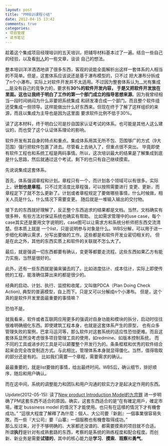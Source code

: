 ```yaml
---
layout: post
title: "PM培训课程小结"
date: 2012-04-15 13:42
comments: true
categories: 
- 项目管理
- 读书笔记
---
```


趁着这个集成项目经理培训的五天培训，把辅导材料基本过了一遍。结合一些自己的经验，以及看[别人](http://xdite-smalltalk.tumblr.com/post/18034694291)的一些文章，谈谈
自己的想法。

整本培训洋洋洒洒地讲了很多东西，客观的说能全面解析出这样一套体系的人相当的不简单。但是，这套体系应该说还是基于瀑布模型的，只不过
把大瀑布分拆成了n个小瀑布。实际上对软件开发并不太适用。不过因为整套体系认为__光有集成__是没有自己的竞争力的，要求有**30%**的软件开发内容，
于是又把软件开发放在里面。这也让我终于明白了工作的第一个部门成立的**指导思想来源**。因为我曾经相当一段时间纳闷为什么非要把系统集成
和研发凑合成一个部门。而且整个软件组还受集成一侧领导。这样能做出什么好东西来。但现在终于了解了这样组织的来源，而且以集成为主导也是因为这里面
要求软件比例不低于30%。

读了这本材料，终于明白公司是抄自国家认证考试的体系。也可能是其他人这么建议的，而也受了这个认证体系理论的影响。

软件开发有其自身的特点和重点。集成体系用其无所不包、范围够广的方式（9大范围）强行把软件包裹了进去。尽管看上去纳入了，但重点很不突出。
毕竟即使有软件工程也和系统工程是两码事情。所以，这次培训最大的结果是了解集成到底是什么思路，然后就通过这个考试，剩下的也只有自己继续摸索。

先说说集成这套体系。

首先，体系强调章程和计划。章程只有一个，而计划各个领域可以有很多。实际上，**计划也是章程**。只不过灵活度比章程强，可以按照需要进行
变更、更新，而章程定下了就不怎么更新了。计划或者章程规定了要做哪些事情，什么时候做，相关人员是什么，什么情况下需要变更。
随后就是一堆输入输出的交付物。

接下去的东西就好理解了，反正整个东西追求的结果都是文档。当然，文档确实有很多种，有些方法对保证系统也确实有帮助。
比如需求管理中的use case，每个case其实还是要用文字说明的，case图可以让需求方和系统分析师把东西交流清楚。但本质上就是
一个list，只是说明参与对象是什么。WBS分解，可以用于进一步细化和确认需求，分写出要做的工作。这些都是和软件开发业密切相关的，
但是在此之外，其他的东西实质上和软件的关联就不怎么大了。

最后，就是强调一切东西都要有确认，变更等都要走流程。这些东西如果乙方有能力实施，当然是很好的。

此外，还有一些东西就是骗来骗去的了。比如进度估计、成本估计，实际上即使传统的工程，能准确估算出来的都是很少的。

经典的启动、计划、执行、监控和收尾，又叫做PDCA（Plan Doing Check Action), 典型的普遍模型，自上而下。只是又可以分解成n个小瀑布。
但是，这个真的是软件开发里面最重要的事情嘛？

恐怕不是。

就我看来，软件或者互联网应用更多的强调对自身功能和模块的拆分，启动时往往很难明确细化东西。即使建筑工程本身，也就是这套体系产生的原型，
也有众多管理失败的案例，巴拿马运河等，那么软件对这套系统的适应性恐怕更难。而且这套体系显然没考虑很多项目管理工具的使用，如redmine、如版本控制系统，
而不同的工具或进步的工具是可以颠覆整个开发行为的。条条框框和优秀的软件结合起来会完全改变制造方式。与此相比，管理体系本身就显得僵化。当然，值得吸取的部分还是有的。
比如我们需要一个章程，需要需求的确认。

最最重要的，就是list要做的事情，给出最终时间。WBS后，确认细节，排好顺序，随后和用户确认。

而在这中间，系统的调整能力和团队和用户沟通的软实力才是起决定作用的东西。

Update(2012-05-15): 读了[New product Introduction Model的九宗罪](http://blog.xdite.net/posts/2012/05/13/the-startup-owners-manual-02/?utm_source=feedburner&utm_medium=feed&utm_campaign=Feed%3A+xxddite+%28Blog.XDite.net%29)
进一步明确了PM这套东西不适合的原因。确实，这套东西适合的是“在有確定用戶，確定市場，確定 bussiness model 的情況下才能使用。也只有在這樣的情況下才有機會成功。”
“這很大程度了解釋了為什麼：個人、大公司要『新創』一個事業很容易失敗。而一些『大公司』要『山寨』一個服務也有機會取得成功。”   
那么反过来，对于不够明确的、大家都还没谱的、都需要摸索的项目就不合适。  
所谓**执行**是针对有成熟套路的东西，考察的是系统的熟练程度和配合程度。而创新、新业务是需要**试错的**，其中的核心能力是**学习**、**摸索**、**观察**和**勇气**。


